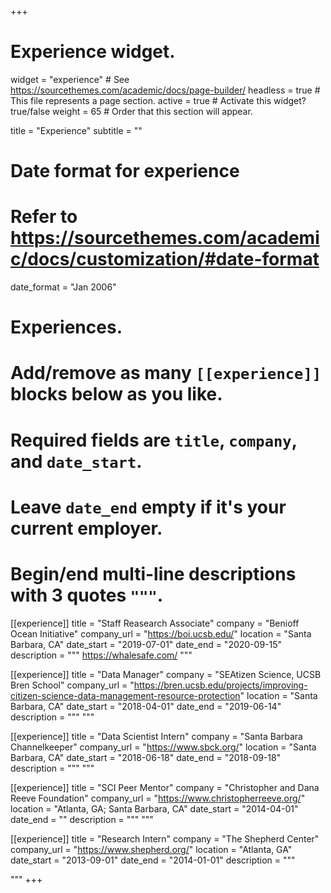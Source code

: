 +++
# Experience widget.
widget = "experience"  # See https://sourcethemes.com/academic/docs/page-builder/
headless = true  # This file represents a page section.
active = true  # Activate this widget? true/false
weight = 65  # Order that this section will appear.

title = "Experience"
subtitle = ""

# Date format for experience
#   Refer to https://sourcethemes.com/academic/docs/customization/#date-format
date_format = "Jan 2006"

# Experiences.
#   Add/remove as many `[[experience]]` blocks below as you like.
#   Required fields are `title`, `company`, and `date_start`.
#   Leave `date_end` empty if it's your current employer.
#   Begin/end multi-line descriptions with 3 quotes `"""`.

[[experience]]
  title = "Staff Reasearch Associate"
  company = "Benioff Ocean Initiative"
  company_url = "https://boi.ucsb.edu/"
  location = "Santa Barbara, CA"
  date_start = "2019-07-01"
  date_end = "2020-09-15"
  description = """
  https://whalesafe.com/
  """

[[experience]]
  title = "Data Manager"
  company = "SEAtizen Science, UCSB Bren School"
  company_url = "https://bren.ucsb.edu/projects/improving-citizen-science-data-management-resource-protection"
  location = "Santa Barbara, CA"
  date_start = "2018-04-01"
  date_end = "2019-06-14"
  description = """
  """
  
[[experience]]
  title = "Data Scientist Intern"
  company = "Santa Barbara Channelkeeper"
  company_url = "https://www.sbck.org/"
  location = "Santa Barbara, CA"
  date_start = "2018-06-18"
  date_end = "2018-09-18"
  description = """
  """

[[experience]]
  title = "SCI Peer Mentor"
  company = "Christopher and Dana Reeve Foundation"
  company_url = "https://www.christopherreeve.org/"
  location = "Atlanta, GA; Santa Barbara, CA"
  date_start = "2014-04-01"
  date_end = ""
  description = """
  """
  
  [[experience]]
  title = "Research Intern"
  company = "The Shepherd Center"
  company_url = "https://www.shepherd.org/"
  location = "Atlanta, GA"
  date_start = "2013-09-01"
  date_end = "2014-01-01"
  description = """

  """
+++
